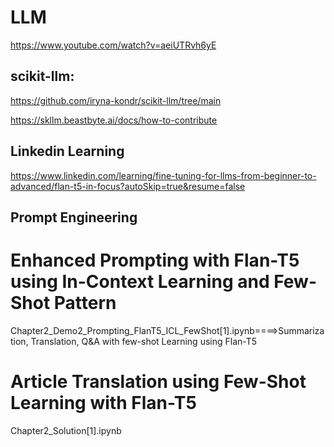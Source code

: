 # LLM

https://www.youtube.com/watch?v=aeiUTRvh6yE


## scikit-llm:

https://github.com/iryna-kondr/scikit-llm/tree/main

https://skllm.beastbyte.ai/docs/how-to-contribute


## Linkedin Learning

https://www.linkedin.com/learning/fine-tuning-for-llms-from-beginner-to-advanced/flan-t5-in-focus?autoSkip=true&resume=false

## Prompt Engineering

# Enhanced Prompting with Flan-T5 using In-Context Learning and Few-Shot Pattern

Chapter2_Demo2_Prompting_FlanT5_ICL_FewShot[1].ipynb====>Summarization, Translation, Q&A with few-shot Learning using Flan-T5

# Article Translation using Few-Shot Learning with Flan-T5

Chapter2_Solution[1].ipynb


